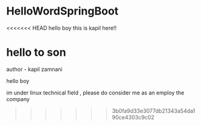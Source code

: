 # HelloWordSpringBoot
<<<<<<< HEAD
hello boy this is kapil here!!

hello to son
=======
author - kapil zamnani

hello boy

im under linux technical field , please do consider me as an employ the company
>>>>>>> 3b0fa9d33e3077db21343a54da190ce4303c9c02
